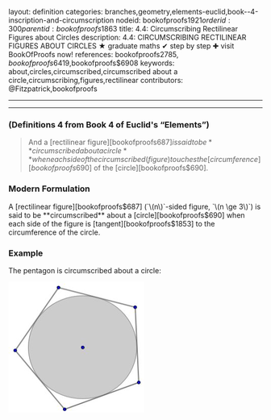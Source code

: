 layout: definition
categories: branches,geometry,elements-euclid,book--4-inscription-and-circumscription
nodeid: bookofproofs$1921
orderid: 300
parentid: bookofproofs$1863
title: 4.4: Circumscribing Rectilinear Figures about Circles
description: 4.4: CIRCUMSCRIBING RECTILINEAR FIGURES ABOUT CIRCLES &#9733; graduate maths &#10004; step by step &#10010; visit BookOfProofs now!
references: bookofproofs$2785,bookofproofs$6419,bookofproofs$6908
keywords: about,circles,circumscribed,circumscribed about a circle,circumscribing,figures,rectilinear
contributors: @Fitzpatrick,bookofproofs

---


---

### (Definitions 4 from Book 4 of Euclid's “Elements”)

> And a [rectilinear figure][bookofproofs$687] is said to be **circumscribed about a circle** when each side of the circumscribed (figure) touches the [circumference][bookofproofs$690] of the [circle][bookofproofs$690].

### Modern Formulation

A [rectilinear figure][bookofproofs$687] (`\(n\)`-sided figure, `\(n \ge 3\)`) is said to be **circumscribed** about a [circle][bookofproofs$690] when each side of the figure is [tangent][bookofproofs$1853] to the circumference of the circle. 

### Example 

The pentagon is circumscribed about a circle:


![circumscribedfigure_2](https://github.com/bookofproofs/bookofproofs.github.io/blob/main/_sources/_assets/images/examples/circumscribedfigure_2.jpg?raw=true)

